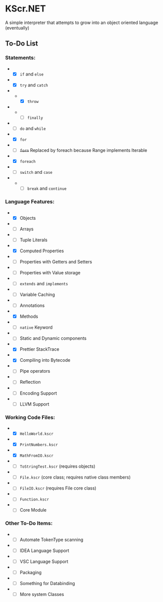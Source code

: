 # KScr.NET
A simple interpreter that attempts to grow into an object oriented language (eventually)

## To-Do List

### Statements:
- - [x] `if` and `else`
- - [x] `try` and `catch`
- - - [x] `throw`
- - - [ ] `finally`
- - [ ] `do` and `while`
- - [x] `for`
- - [ ] ~~`forn`~~ Replaced by foreach because Range implements Iterable
- - [x] `foreach`
- - [ ] `switch` and `case`
- - - [ ] `break` and `continue`

### Language Features:
- - [x] Objects
- - [ ] Arrays
- - [ ] Tuple Literals
- - [x] Computed Properties
- - [ ] Properties with Getters and Setters
- - [ ] Properties with Value storage
- - [ ] `extends` and `implements`
- - [ ] Variable Caching
- - [ ] Annotations
- - [x] Methods
- - [ ] `native` Keyword
- - [ ] Static and Dynamic components
- - [x] Prettier StackTrace
- - [x] Compiling into Bytecode
- - [ ] Pipe operators
- - [ ] Reflection
- - [ ] Encoding Support
- - [ ] LLVM Support

### Working Code Files:
- - [x] `HelloWorld.kscr`
- - [x] `PrintNumbers.kscr`
- - [x] `MathFromIO.kscr`
- - [ ] `ToStringTest.kscr` (requires objects)
- - [ ] `File.kscr` (core class; requires native class members)
- - [ ] `FileIO.kscr` (requires File core class)
- - [ ] `Function.kscr`
- - [ ] Core Module

### Other To-Do Items:
- - [ ] Automate TokenType scanning
- - [ ] IDEA Language Support
- - [ ] VSC Language Support
- - [ ] Packaging
- - [ ] Something for Databinding
- - [ ] More system Classes
